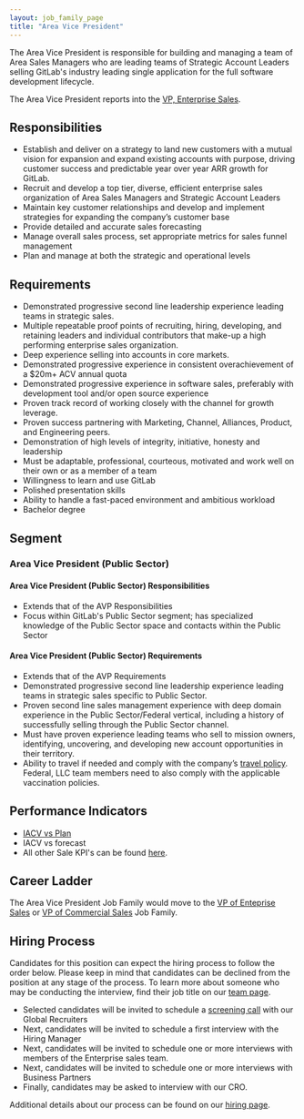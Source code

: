 ```yaml
---
layout: job_family_page
title: "Area Vice President"
---
```


The Area Vice President is responsible for building and managing a team of Area Sales Managers who are leading teams of Strategic Account Leaders selling GitLab's industry leading single application for the full software development lifecycle.

The Area Vice President reports into the [VP, Enterprise Sales](/job-families/sales/vp-enterprise-sales/).

## Responsibilities

* Establish and deliver on a strategy to land new customers with a mutual vision for expansion and expand existing accounts with purpose, driving customer success and predictable year over year ARR growth for GitLab.
* Recruit and develop a top tier, diverse, efficient enterprise sales organization of Area Sales Managers and Strategic Account Leaders
* Maintain key customer relationships and develop and implement strategies for expanding the company’s customer base
* Provide detailed and accurate sales forecasting
* Manage overall sales process, set appropriate metrics for sales funnel management
* Plan and manage at both the strategic and operational levels

## Requirements

* Demonstrated progressive second line leadership experience leading teams in strategic sales.
* Multiple repeatable proof points of recruiting, hiring, developing, and retaining leaders and individual contributors that make-up a high performing enterprise sales organization.
* Deep experience selling into accounts in core markets.
* Demonstrated progressive experience in consistent overachievement of a $20m+ ACV annual quota
* Demonstrated progressive experience in software sales, preferably with development tool and/or open source experience
* Proven track record of working closely with the channel for growth leverage.
* Proven success partnering with Marketing, Channel, Alliances, Product, and Engineering peers.
* Demonstration of high levels of integrity, initiative, honesty and leadership
* Must be adaptable, professional, courteous, motivated and work well on their own or as a member of a team
* Willingness to learn and use GitLab
* Polished presentation skills
* Ability to handle a fast-paced environment and ambitious workload
* Bachelor degree 

## Segment

### Area Vice President (Public Sector)

#### Area Vice President (Public Sector) Responsibilities

* Extends that of the AVP Responsibilities
* Focus within GitLab's Public Sector segment; has specialized knowledge of the Public Sector space and contacts within the Public Sector 

#### Area Vice President (Public Sector) Requirements

* Extends that of the AVP Requirements
* Demonstrated progressive second line leadership experience leading teams in strategic sales specific to Public Sector.
* Proven second line sales management experience with deep domain experience in the Public Sector/Federal vertical, including a history of successfully selling through the Public Sector channel.
* Must have proven experience leading teams who sell to mission owners, identifying, uncovering, and developing new account opportunities in their territory.
* Ability to travel if needed and comply with the company’s [travel policy](https://about.gitlab.com/handbook/travel/#travel-guidance-covid-19). Federal, LLC team members need to also comply with the applicable vaccination policies. 

## Performance Indicators

* [IACV vs Plan](/handbook/sales/performance-indicators/#iacv-vs-plan)
* IACV vs forecast
* All other Sale KPI's can be found [here](/handbook/ceo/kpis/#sales-kpis).

## Career Ladder

The Area Vice President Job Family would move to the [VP of Enteprise Sales](/job-families/sales/vp-enterprise-sales/) or [VP of Commercial Sales](/job-families/sales/vp-of-commercial-sales/) Job Family.

## Hiring Process

Candidates for this position can expect the hiring process to follow the order below. Please keep in mind that candidates can be declined from the position at any stage of the process. To learn more about someone who may be conducting the interview, find their job title on our [team page](/company/team).

* Selected candidates will be invited to schedule a [screening call](/handbook/hiring/#screening-call) with our Global Recruiters
* Next, candidates will be invited to schedule a first interview with the Hiring Manager
* Next, candidates will be invited to schedule one or more interviews with members of the Enterprise sales team.
* Next, candidates will be invited to schedule one or more interviews with Business Partners
* Finally, candidates may be asked to interview with our CRO.

Additional details about our process can be found on our [hiring page](/handbook/hiring/).
